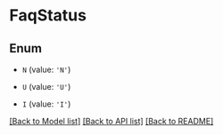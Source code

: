 # FaqStatus


## Enum

* `N` (value: `'N'`)

* `U` (value: `'U'`)

* `I` (value: `'I'`)

[[Back to Model list]](../README.md#documentation-for-models) [[Back to API list]](../README.md#documentation-for-api-endpoints) [[Back to README]](../README.md)
